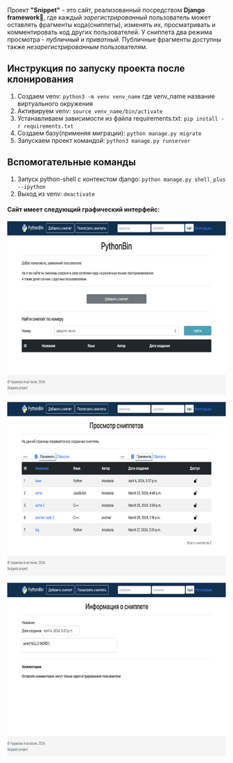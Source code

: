 Проект **"Snippet"** - это сайт, реализовaнный посредством **Django framework**🐍, где каждый *зарегистрированный* пользователь может оставлять фрагменты кода(сниппеты), изменять их, просматривать и комментировать код других пользователей. У сниппета два режима просмотра - *публичный* и *приватный*. Публичные фрагменты доступны также *незарегистрированным* пользователям.


## Инструкция по запуску проекта после клонирования

1. Создаем venv: `python3 -m venv venv_name`
где venv_name название виртуального окружения
2. Активируем venv: `source venv_name/bin/activate`
3. Устанавливаем зависимости из файла requirements.txt: `pip install -r requirements.txt`
4. Создаем базу(применяя миграции): `python manage.py migrate`
5. Запускаем проект командой: `python3 manage.py runserver`

## Вспомогательные команды
1. Запуск python-shell с контекстом django: `python manage.py shell_plus --ipython`
2. Выход из venv: `deactivate`  


#### Сайт имеет следующий графический интерфейс:
<p>
  <img width="600" height="400" src="https://github.com/chuania/Snippets/blob/main/overview/screen1.png">
</p>
<p></p>
<p>
  <img width="600" height="400" src="https://github.com/chuania/Snippets/blob/main/overview/screen2.png">
</p>
<p></p>
<p>
  <img width="600" height="400" src="https://github.com/chuania/Snippets/blob/main/overview/screen3.png">
</p>
